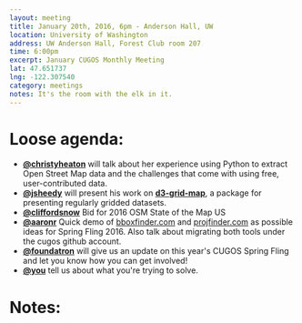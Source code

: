 ```yaml
---
layout: meeting
title: January 20th, 2016, 6pm - Anderson Hall, UW
location: University of Washington
address: UW Anderson Hall, Forest Club room 207
time: 6:00pm
excerpt: January CUGOS Monthly Meeting
lat: 47.651737
lng: -122.307540
category: meetings
notes: It's the room with the elk in it.
---
```


Loose agenda:
=============
- **[@christyheaton](https://github.com/christyheaton)** will talk about her experience using Python to extract Open Street Map data and the challenges that come with using free, user-contributed data.
- **[@jsheedy](http://github.com/jsheedy/)** will present his work on **[d3-grid-map](http://vulcantechnologies.github.io/d3-grid-map/)**, a package for presenting regularly gridded datasets.
- **[@cliffordsnow](http://github.com/cliffordsnow/)** Bid for 2016 OSM State of the Map US
- **[@aaronr](http://github.com/aaronr/)** Quick demo of [bboxfinder.com](http://bboxfinder.com) and [projfinder.com](http://projfinder.com) as possible ideas for Spring Fling 2016. Also talk about migrating both tools under the cugos github account. 
- **[@foundatron](https://github.com/foundatron)** will give us an update on this year's CUGOS Spring Fling and let you know how you can get involved!
- **[@you](http://cugos.org/people/)** tell us about what you're trying to solve.


Notes:
======
